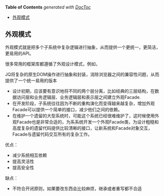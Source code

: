 <!-- START doctoc generated TOC please keep comment here to allow auto update -->
<!-- DON'T EDIT THIS SECTION, INSTEAD RE-RUN doctoc TO UPDATE -->
**Table of Contents**  *generated with [DocToc](https://github.com/thlorenz/doctoc)*

- [外观模式](#%E5%A4%96%E8%A7%82%E6%A8%A1%E5%BC%8F)

<!-- END doctoc generated TOC please keep comment here to allow auto update -->

## 外观模式

外观模式就是把多个子系统中复杂逻辑进行抽象，从而提供一个更统一，更简洁，更易用的API。

很多常用的框架库都遵循了外观设计模式，例如， 

JQ将复杂的原生DOM操作进行抽象和封装，消除浏览器之间的兼容性问题，从而提供了一个统一易用的版本


- 设计初期，应该要有意识地将不同的两个层分离，比如经典的三层结构，在数据访问层和业务逻辑层、业务逻辑层和表示层之间建立外观Facade.
- 在开发阶段，子系统往往因为不断的重构演化而变得越来越复杂，增加外观Facade可以提供一个简单的接口，减少他们之间的依赖。
- 在维护一个遗留的大型系统时，可能这个系统已经很难维护了，这时候使用外观Facade也是非常合适的，为系系统开发一个外观Facade类，为设计粗糙和高度复杂的遗留代码提供比较清晰的接口，让新系统和Facade对象交互，Facade与遗留代码交互所有的复杂工作。

优点：
- 减少系统相互依赖
- 提高灵活性
- 提高安全性

缺点：
- 不符合开闭原则，如果要改东西会比较麻烦，继承或者重写都不合适